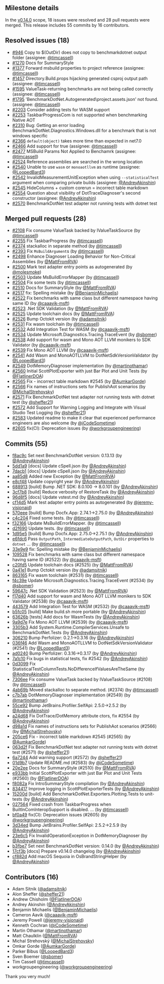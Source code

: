 ## Milestone details

In the [v0.14.0](https://github.com/dotnet/BenchmarkDotNet/issues?q=milestone:v0.14.0) scope, 
18 issues were resolved and 28 pull requests were merged.
This release includes 55 commits by 16 contributors.

## Resolved issues (18)

* [#946](https://github.com/dotnet/BenchmarkDotNet/issues/946) Copy to $(OutDir) does not copy to benchmarkdotnet output folder (assignee: [@timcassell](https://github.com/timcassell))
* [#1270](https://github.com/dotnet/BenchmarkDotNet/issues/1270) Docs for SummaryStyle
* [#1377](https://github.com/dotnet/BenchmarkDotNet/issues/1377) Forward msbuild properties to project reference (assignee: [@timcassell](https://github.com/timcassell))
* [#1457](https://github.com/dotnet/BenchmarkDotNet/issues/1457) Directory.Build.props hijacking generated csproj output path (assignee: [@timcassell](https://github.com/timcassell))
* [#1595](https://github.com/dotnet/BenchmarkDotNet/issues/1595) ValueTask-returning benchmarks are not being called correctly (assignee: [@timcassell](https://github.com/timcassell))
* [#1795](https://github.com/dotnet/BenchmarkDotNet/issues/1795) 'BenchmarkDotNet.Autogenerated\project.assets.json' not found. (assignee: [@timcassell](https://github.com/timcassell))
* [#2203](https://github.com/dotnet/BenchmarkDotNet/issues/2203) Consider adding tests for WASM support
* [#2253](https://github.com/dotnet/BenchmarkDotNet/issues/2253) TaskbarProgressCom is not supported when benchmarking Native AOT
* [#2310](https://github.com/dotnet/BenchmarkDotNet/issues/2310) Bug: Getting an error loading BenchmarkDotNet.Diagnostics.Windows.dll for a benchmark that is not windows specific
* [#2366](https://github.com/dotnet/BenchmarkDotNet/issues/2366) `default(object)` takes more time than expected in net7.0
* [#2466](https://github.com/dotnet/BenchmarkDotNet/issues/2466) Add support for <UseArtifactsOutput>true</UseArtifactsOutput> (assignee: [@timcassell](https://github.com/timcassell))
* [#2477](https://github.com/dotnet/BenchmarkDotNet/issues/2477) MSBuild Params Not Applied to Benchamrk (assignee: [@timcassell](https://github.com/timcassell))
* [#2524](https://github.com/dotnet/BenchmarkDotNet/issues/2524) Reference assemblies are searched in the wrong location
* [#2540](https://github.com/dotnet/BenchmarkDotNet/issues/2540) Unable to use `wasm` or `monoaotllvm` as runtime (assignee: [@LoopedBard3](https://github.com/LoopedBard3))
* [#2542](https://github.com/dotnet/BenchmarkDotNet/issues/2542) InvalidMeasurementUnitException when using `--statisticalTest` argument when comparing private builds (assignee: [@AndreyAkinshin](https://github.com/AndreyAkinshin))
* [#2545](https://github.com/dotnet/BenchmarkDotNet/issues/2545) HideColumns + custom corerun = incorrect table markdown
* [#2554](https://github.com/dotnet/BenchmarkDotNet/issues/2554) Question about visibility of DotTraceDiagnoser's second constructor (assignee: [@AndreyAkinshin](https://github.com/AndreyAkinshin))
* [#2570](https://github.com/dotnet/BenchmarkDotNet/issues/2570) BenchmarkDotNet test adapter not running tests with dotnet test

## Merged pull requests (28)

* [#2108](https://github.com/dotnet/BenchmarkDotNet/pull/2108) Fix consume ValueTask backed by IValueTaskSource (by [@timcassell](https://github.com/timcassell))
* [#2255](https://github.com/dotnet/BenchmarkDotNet/pull/2255) Fix TaskbarProgress (by [@timcassell](https://github.com/timcassell))
* [#2374](https://github.com/dotnet/BenchmarkDotNet/pull/2374) stackalloc in separate method (by [@timcassell](https://github.com/timcassell))
* [#2393](https://github.com/dotnet/BenchmarkDotNet/pull/2393) Fix `MsBuildArgument`s (by [@timcassell](https://github.com/timcassell))
* [#2498](https://github.com/dotnet/BenchmarkDotNet/pull/2498) Enhance Diagnoser Loading Behavior for Non-Critical Assemblies (by [@MattFromRVA](https://github.com/MattFromRVA))
* [#2500](https://github.com/dotnet/BenchmarkDotNet/pull/2500) Mark test adapter entry points as autogenerated (by [@molesmoke](https://github.com/molesmoke))
* [#2503](https://github.com/dotnet/BenchmarkDotNet/pull/2503) Update MsBuildErrorMapper (by [@timcassell](https://github.com/timcassell))
* [#2504](https://github.com/dotnet/BenchmarkDotNet/pull/2504) Fix some tests (by [@timcassell](https://github.com/timcassell))
* [#2510](https://github.com/dotnet/BenchmarkDotNet/pull/2510) Docs for SummaryStyle (by [@MattFromRVA](https://github.com/MattFromRVA))
* [#2517](https://github.com/dotnet/BenchmarkDotNet/pull/2517) fix: Spelling mistake (by [@BenjaminMichaelis](https://github.com/BenjaminMichaelis))
* [#2522](https://github.com/dotnet/BenchmarkDotNet/pull/2522) Fix benchmarks with same class but different namespace having same ID (by [@caaavik-msft](https://github.com/caaavik-msft))
* [#2523](https://github.com/dotnet/BenchmarkDotNet/pull/2523) .Net SDK Validation (by [@MattFromRVA](https://github.com/MattFromRVA))
* [#2525](https://github.com/dotnet/BenchmarkDotNet/pull/2525) Update toolchain docs (by [@MattFromRVA](https://github.com/MattFromRVA))
* [#2526](https://github.com/dotnet/BenchmarkDotNet/pull/2526) Bump Octokit version (by [@adamsitnik](https://github.com/adamsitnik))
* [#2531](https://github.com/dotnet/BenchmarkDotNet/pull/2531) Fix wasm toolchain (by [@timcassell](https://github.com/timcassell))
* [#2532](https://github.com/dotnet/BenchmarkDotNet/pull/2532) Add Integration Test for WASM (by [@caaavik-msft](https://github.com/caaavik-msft))
* [#2534](https://github.com/dotnet/BenchmarkDotNet/pull/2534) Update Microsoft.Diagnostics.Tracing.TraceEvent (by [@sbomer](https://github.com/sbomer))
* [#2538](https://github.com/dotnet/BenchmarkDotNet/pull/2538) Add support for wasm and Mono AOT LLVM monikers to SDK Validator (by [@caaavik-msft](https://github.com/caaavik-msft))
* [#2539](https://github.com/dotnet/BenchmarkDotNet/pull/2539) Fix Mono AOT LLVM (by [@caaavik-msft](https://github.com/caaavik-msft))
* [#2541](https://github.com/dotnet/BenchmarkDotNet/pull/2541) Add Wasm and MonoAOTLLVM to DotNetSdkVersionValidator (by [@LoopedBard3](https://github.com/LoopedBard3))
* [#2549](https://github.com/dotnet/BenchmarkDotNet/pull/2549) DotMemoryDiagnoser implementation (by [@martinothamar](https://github.com/martinothamar))
* [#2560](https://github.com/dotnet/BenchmarkDotNet/pull/2560) Initial ScottPlotExporter with just Bar Plot and Unit Tests (by [@FlatlinerDOA](https://github.com/FlatlinerDOA))
* [#2565](https://github.com/dotnet/BenchmarkDotNet/pull/2565) Fix -  incorrect table markdown #2545 (by [@AumkarGorde](https://github.com/AumkarGorde))
* [#2566](https://github.com/dotnet/BenchmarkDotNet/pull/2566) Fix names of instructions sets for PublishAot scenarios (by [@MichalStrehovsky](https://github.com/MichalStrehovsky))
* [#2571](https://github.com/dotnet/BenchmarkDotNet/pull/2571) Fix BenchmarkDotNet test adapter not running tests with dotnet test (by [@sheffer21](https://github.com/sheffer21))
* [#2572](https://github.com/dotnet/BenchmarkDotNet/pull/2572) Add Support for Warning Logging and Integrate with Visual Studio Test Logging (by [@sheffer21](https://github.com/sheffer21))
* [#2583](https://github.com/dotnet/BenchmarkDotNet/pull/2583) Updated readme to make it clear that experienced performance engineers are also welcome (by [@iCodeSometime](https://github.com/iCodeSometime))
* [#2605](https://github.com/dotnet/BenchmarkDotNet/pull/2605) fix(CI): Deprecation issues (by [@workgroupengineering](https://github.com/workgroupengineering))

## Commits (55)

* [f8ac9c](https://github.com/dotnet/BenchmarkDotNet/commit/f8ac9cf7cbdde9178d29f8544ed68ad40fd7c33d) Set next BenchmarkDotNet version: 0.13.13 (by [@AndreyAkinshin](https://github.com/AndreyAkinshin))
* [5dd1a9](https://github.com/dotnet/BenchmarkDotNet/commit/5dd1a985812d3c74f9dcca3c709be182e87c7a08) [docs] Update cSpell.json (by [@AndreyAkinshin](https://github.com/AndreyAkinshin))
* [7dacb1](https://github.com/dotnet/BenchmarkDotNet/commit/7dacb16249714932b94c60257951ef9e4371f7d5) [docs] Update cSpell.json (by [@AndreyAkinshin](https://github.com/AndreyAkinshin))
* [aa85d8](https://github.com/dotnet/BenchmarkDotNet/commit/aa85d8c93eba64a19c7e9ed3c8df3f125bd16a5f) Added new Exception (by [@MattFromRVA](https://github.com/MattFromRVA))
* [e8cf48](https://github.com/dotnet/BenchmarkDotNet/commit/e8cf488c29256a17bbc370c21f31dc7a4b9362c5) Update copyright year (by [@AndreyAkinshin](https://github.com/AndreyAkinshin))
* [688913](https://github.com/dotnet/BenchmarkDotNet/commit/688913230db0cbf6a175ed604fb517784c927f2e) [build] Bump .NET SDK: 8.0.100 -> 8.0.101 (by [@AndreyAkinshin](https://github.com/AndreyAkinshin))
* [3cf7b8](https://github.com/dotnet/BenchmarkDotNet/commit/3cf7b8da7ca1609892fc1a57f988da86bfcb2af3) [build] Reduce verbosity of RestoreTask (by [@AndreyAkinshin](https://github.com/AndreyAkinshin))
* [96d8f5](https://github.com/dotnet/BenchmarkDotNet/commit/96d8f5cb71bf5846c88eebe1d6683627505f0469) [docs] Update vstest.md (by [@AndreyAkinshin](https://github.com/AndreyAkinshin))
* [cf14d5](https://github.com/dotnet/BenchmarkDotNet/commit/cf14d594750f5c3d8c6ecf0bf04991d36c95ecc6) Mark test adapter entry points as autogenerated (by [@jeremy-visionaid](https://github.com/jeremy-visionaid))
* [570eee](https://github.com/dotnet/BenchmarkDotNet/commit/570eeefa20c8692662722cd4bf8a1b663bd361b7) [build] Bump Docfx.App: 2.74.1->2.75.0 (by [@AndreyAkinshin](https://github.com/AndreyAkinshin))
* [c4c204](https://github.com/dotnet/BenchmarkDotNet/commit/c4c204204c18bb37f8025f3bbb0c6b38df4687db) Fixed some tests. (by [@timcassell](https://github.com/timcassell))
* [f32166](https://github.com/dotnet/BenchmarkDotNet/commit/f321667bcb908117924f8b718ba1b5643933566d) Update MsBuildErrorMapper. (by [@timcassell](https://github.com/timcassell))
* [d2f690](https://github.com/dotnet/BenchmarkDotNet/commit/d2f6904d5254c2ed47d12b89146360a9014ce130) Update tests. (by [@timcassell](https://github.com/timcassell))
* [1d95e5](https://github.com/dotnet/BenchmarkDotNet/commit/1d95e558da95e837c609a25dad17c25e2d3dcda5) [build] Bump Docfx.App: 2.75.0->2.75.1 (by [@AndreyAkinshin](https://github.com/AndreyAkinshin))
* [e6fdc6](https://github.com/dotnet/BenchmarkDotNet/commit/e6fdc6b3c4d540983641f5aeca9c93308dc0da7a) Pass `OutputPath`, `IntermediateOutputPath`, `OutDir` properties to `dotnet` ... (by [@timcassell](https://github.com/timcassell))
* [33e9e9](https://github.com/dotnet/BenchmarkDotNet/commit/33e9e93a29a4d05d44dd2771049af0b1604aa551) fix: Spelling mistake (by [@BenjaminMichaelis](https://github.com/BenjaminMichaelis))
* [109528](https://github.com/dotnet/BenchmarkDotNet/commit/109528020e573ef33660e1eea5cac70de7e38e91) Fix benchmarks with same class but different namespace having same ID (#2522) (by [@caaavik-msft](https://github.com/caaavik-msft))
* [c20fd5](https://github.com/dotnet/BenchmarkDotNet/commit/c20fd51959225de1de95c086a34c3686af374727) Update toolchain docs (#2525) (by [@MattFromRVA](https://github.com/MattFromRVA))
* [0a41e1](https://github.com/dotnet/BenchmarkDotNet/commit/0a41e16424cb256caacfdaf490782be83f5b57f4) Bump Octokit version (by [@adamsitnik](https://github.com/adamsitnik))
* [863165](https://github.com/dotnet/BenchmarkDotNet/commit/8631651a33f46c68e07972bbdf72eae7736fceb0) Fix wasm toolchain (#2531) (by [@timcassell](https://github.com/timcassell))
* [f4c39e](https://github.com/dotnet/BenchmarkDotNet/commit/f4c39ee17ec1ddc55da61fd06d1bf18cb293f062) Update Microsoft.Diagnostics.Tracing.TraceEvent (#2534) (by [@sbomer](https://github.com/sbomer))
* [59647c](https://github.com/dotnet/BenchmarkDotNet/commit/59647c9f11d6e66ab596d5019e58bb4ac54498f3) .Net SDK Validation (#2523) (by [@MattFromRVA](https://github.com/MattFromRVA))
* [f17d40](https://github.com/dotnet/BenchmarkDotNet/commit/f17d40ee0c031248a9b04ab2c7238fbbd32daff4) Add support for wasm and Mono AOT LLVM monikers to SDK Validator (#2538) (by [@caaavik-msft](https://github.com/caaavik-msft))
* [443579](https://github.com/dotnet/BenchmarkDotNet/commit/4435799acc497f49c2ceba8588668e595d19044f) Add Integration Test for WASM (#2532) (by [@caaavik-msft](https://github.com/caaavik-msft))
* [b5fc05](https://github.com/dotnet/BenchmarkDotNet/commit/b5fc0595587eda8574351177ca35deb7ec79face) [build] Make build.sh more portable (by [@AndreyAkinshin](https://github.com/AndreyAkinshin))
* [63626b](https://github.com/dotnet/BenchmarkDotNet/commit/63626bb357b802c7f724744f2f29ce2921a351dc) [tests] Add docs for WasmTests (by [@AndreyAkinshin](https://github.com/AndreyAkinshin))
* [9a9d7e](https://github.com/dotnet/BenchmarkDotNet/commit/9a9d7e729059ea3a942f1b5347cecb0eeb7d1776) Fix Mono AOT LLVM (#2539) (by [@caaavik-msft](https://github.com/caaavik-msft))
* [3305b3](https://github.com/dotnet/BenchmarkDotNet/commit/3305b3459a8560194df16fec7b51451d44c7d269) Add System.Runtime.CompilerServices.Unsafe to BenchmarkDotNet.Tests (by [@AndreyAkinshin](https://github.com/AndreyAkinshin))
* [306210](https://github.com/dotnet/BenchmarkDotNet/commit/3062103e4ffd3498f7b5fbbcc68437b36aebca5a) Bump Perfolizer: 0.2.1->0.3.16 (by [@AndreyAkinshin](https://github.com/AndreyAkinshin))
* [036f46](https://github.com/dotnet/BenchmarkDotNet/commit/036f466ad93eccefcd456e22bb2c8017546b4b28) Add Wasm and MonoAOTLLVM to DotNetSdkVersionValidator (#2541) (by [@LoopedBard3](https://github.com/LoopedBard3))
* [ad0240](https://github.com/dotnet/BenchmarkDotNet/commit/ad0240c6d60850a026bfcaba85d46aa94cb3795a) Bump Perfolizer: 0.3.16->0.3.17 (by [@AndreyAkinshin](https://github.com/AndreyAkinshin))
* [7a1c10](https://github.com/dotnet/BenchmarkDotNet/commit/7a1c10dd04336499946c10754b186dc513103a4c) Fix bugs in statistical tests, fix #2542 (by [@AndreyAkinshin](https://github.com/AndreyAkinshin))
* [0d3099](https://github.com/dotnet/BenchmarkDotNet/commit/0d3099163a27ec5a34103d83a1967df7293551d0) Fix StatisticalTestColumnTests.NoDifferenceIfValuesAreTheSame (by [@AndreyAkinshin](https://github.com/AndreyAkinshin))
* [7306ee](https://github.com/dotnet/BenchmarkDotNet/commit/7306ee7defe2b3f3a69ffe0b89bb1a9af58dc76c) Fix consume ValueTask backed by IValueTaskSource (#2108) (by [@timcassell](https://github.com/timcassell))
* [4ab69b](https://github.com/dotnet/BenchmarkDotNet/commit/4ab69be430b74469359d70d4557d2ed039e661ce) Moved stackalloc to separate method. (#2374) (by [@timcassell](https://github.com/timcassell))
* [c7b7ab](https://github.com/dotnet/BenchmarkDotNet/commit/c7b7abf0ded44458ad022eacad2fd9990546cd14) DotMemoryDiagnoser implementation (#2549) (by [@martinothamar](https://github.com/martinothamar))
* [55ce92](https://github.com/dotnet/BenchmarkDotNet/commit/55ce92d7fa2aa26e463350e65b7cf6c0c2c78d97) Bump JetBrains.Profiler.SelfApi: 2.5.0->2.5.2 (by [@AndreyAkinshin](https://github.com/AndreyAkinshin))
* [a24d68](https://github.com/dotnet/BenchmarkDotNet/commit/a24d689361c44356b12892424d25bdf27d13d8da) Fix DotTrace/DotMemory attribute ctors, fix #2554 (by [@AndreyAkinshin](https://github.com/AndreyAkinshin))
* [d98a1d](https://github.com/dotnet/BenchmarkDotNet/commit/d98a1d221d8a1968d72be071193e36fad7d99eb1) Fix names of instructions sets for PublishAot scenarios (#2566) (by [@MichalStrehovsky](https://github.com/MichalStrehovsky))
* [205ce6](https://github.com/dotnet/BenchmarkDotNet/commit/205ce61313e7f1b1410d72b20951736b54c70cfd) Fix -  incorrect table markdown #2545 (#2565) (by [@AumkarGorde](https://github.com/AumkarGorde))
* [063d2f](https://github.com/dotnet/BenchmarkDotNet/commit/063d2f0dda0e3a1e0655de666d988d1b76304be4) Fix BenchmarkDotNet test adapter not running tests with dotnet test (#2571) (by [@sheffer21](https://github.com/sheffer21))
* [6a7244](https://github.com/dotnet/BenchmarkDotNet/commit/6a7244d76082f098a19785e4e3b0e0f269fed004) Add warning support (#2572) (by [@sheffer21](https://github.com/sheffer21))
* [01d9b7](https://github.com/dotnet/BenchmarkDotNet/commit/01d9b7889e13cf756068985275a3997217e4a102) Update README.md (#2583) (by [@iCodeSometime](https://github.com/iCodeSometime))
* [20e2ee](https://github.com/dotnet/BenchmarkDotNet/commit/20e2ee7ded7881659fd29143167b93925f16543d) Docs for SummaryStyle (#2510) (by [@MattFromRVA](https://github.com/MattFromRVA))
* [e933bb](https://github.com/dotnet/BenchmarkDotNet/commit/e933bb00774617d51f0bee8508937b7d945599b5) Initial ScottPlotExporter with just Bar Plot and Unit Tests (#2560) (by [@FlatlinerDOA](https://github.com/FlatlinerDOA))
* [f8082a](https://github.com/dotnet/BenchmarkDotNet/commit/f8082a2138b7cf1bda1eab8dca98d7d3c43b9946) Fix IntroSummaryStyle compilation (by [@AndreyAkinshin](https://github.com/AndreyAkinshin))
* [834417](https://github.com/dotnet/BenchmarkDotNet/commit/834417a7dbec1dbb22a99cbb5f45c9cd474e483e) Improve logging in ScottPlotExporterTests (by [@AndreyAkinshin](https://github.com/AndreyAkinshin))
* [15200d](https://github.com/dotnet/BenchmarkDotNet/commit/15200d46a1395ef6e69c39c6f3371ab0e0d96e5c) [build] Add BenchmarkDotNet.Exporters.Plotting.Tests to unit-tests (by [@AndreyAkinshin](https://github.com/AndreyAkinshin))
* [027564](https://github.com/dotnet/BenchmarkDotNet/commit/0275649d350bcdc6953215598eca775b4882ece5) ﻿Fixed crash from TaskbarProgress when BuiltInComInteropSupport is disabled. ... (by [@timcassell](https://github.com/timcassell))
* [bf0a49](https://github.com/dotnet/BenchmarkDotNet/commit/bf0a49d1f5756cd2f7cb1da56974a7ee6a5a6fdf) fix(CI): Deprecation issues (#2605) (by [@workgroupengineering](https://github.com/workgroupengineering))
* [3d34ed](https://github.com/dotnet/BenchmarkDotNet/commit/3d34edb219b84a68a377cb38b833dd30241fd5c8) Bump JetBrains.Profiler.SelfApi: 2.5.2->2.5.9 (by [@AndreyAkinshin](https://github.com/AndreyAkinshin))
* [23e6c5](https://github.com/dotnet/BenchmarkDotNet/commit/23e6c523cfe638d53508d6ca8212ca23501049ce) Fix InvalidOperationException in DotMemoryDiagnoser (by [@AndreyAkinshin](https://github.com/AndreyAkinshin))
* [b3fbe7](https://github.com/dotnet/BenchmarkDotNet/commit/b3fbe7c489c2b6e354f736ba4c0854e4f1daacfb) Set next BenchmarkDotNet version: 0.14.0 (by [@AndreyAkinshin](https://github.com/AndreyAkinshin))
* [17cf3b](https://github.com/dotnet/BenchmarkDotNet/commit/17cf3b0a71b7fa41e83e2db16307219420f4a4f8) [docs] Prepare v0.14.0 changelog (by [@AndreyAkinshin](https://github.com/AndreyAkinshin))
* [cf882d](https://github.com/dotnet/BenchmarkDotNet/commit/cf882d378d51a6998aad43ca9caa29c19d122b87) Add macOS Sequoia in OsBrandStringHelper (by [@AndreyAkinshin](https://github.com/AndreyAkinshin))

## Contributors (16)

* Adam Sitnik ([@adamsitnik](https://github.com/adamsitnik))
* Alon Sheffer ([@sheffer21](https://github.com/sheffer21))
* Andrew Chisholm ([@FlatlinerDOA](https://github.com/FlatlinerDOA))
* Andrey Akinshin ([@AndreyAkinshin](https://github.com/AndreyAkinshin))
* Benjamin Michaelis ([@BenjaminMichaelis](https://github.com/BenjaminMichaelis))
* Cameron Aavik ([@caaavik-msft](https://github.com/caaavik-msft))
* Jeremy Powell ([@jeremy-visionaid](https://github.com/jeremy-visionaid))
* Kenneth Cochran ([@iCodeSometime](https://github.com/iCodeSometime))
* Martin Othamar ([@martinothamar](https://github.com/martinothamar))
* Matt Chaulklin ([@MattFromRVA](https://github.com/MattFromRVA))
* Michal Strehovský ([@MichalStrehovsky](https://github.com/MichalStrehovsky))
* Omkar Gorde ([@AumkarGorde](https://github.com/AumkarGorde))
* Parker Bibus ([@LoopedBard3](https://github.com/LoopedBard3))
* Sven Boemer ([@sbomer](https://github.com/sbomer))
* Tim Cassell ([@timcassell](https://github.com/timcassell))
* workgroupengineering ([@workgroupengineering](https://github.com/workgroupengineering))

Thank you very much!

